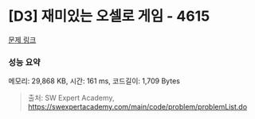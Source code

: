 # [D3] 재미있는 오셀로 게임 - 4615 

[문제 링크](https://swexpertacademy.com/main/code/problem/problemDetail.do?contestProbId=AWQmA4uK8ygDFAXj) 

### 성능 요약

메모리: 29,868 KB, 시간: 161 ms, 코드길이: 1,709 Bytes



> 출처: SW Expert Academy, https://swexpertacademy.com/main/code/problem/problemList.do